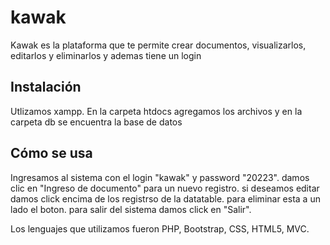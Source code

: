 # kawak

Kawak es la plataforma que te permite crear documentos, visualizarlos, editarlos y eliminarlos
y ademas tiene un login

## Instalación

Utlizamos xampp. 
En la carpeta htdocs agregamos los archivos y en la carpeta db se encuentra la base de datos

## Cómo se usa

Ingresamos al sistema con el login "kawak" y password "20223". 
damos clic en "Ingreso de documento" para un nuevo registro. 
si deseamos editar damos click encima de los registrso de la datatable. 
para eliminar esta a un lado el boton. 
para salir del sistema damos click en "Salir". 


Los lenguajes que utilizamos fueron PHP, Bootstrap, CSS, HTML5, MVC. 
